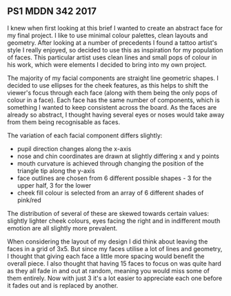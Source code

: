 ## PS1 MDDN 342 2017

I knew when first looking at this brief I wanted to create an abstract face for my final project. I like to use minimal colour palettes, clean layouts and geometry. After looking at a number of precedents I found a tattoo artist's style I really enjoyed, so decided to use this as inspiration for my population of faces. This particular artist uses clean lines and small pops of colour in his work, which were elements I decided to bring into my own project.

The majority of my facial components are straight line geometric shapes. I decided to use ellipses for the cheek features, as this helps to shift the viewer's focus through each face (along with them being the only pops of colour in a face). Each face has the same number of components, which is something I wanted to keep consistent across the board. As the faces are already so abstract, I thought having several eyes or noses would take away from them being recognisable as faces.

The variation of each facial component differs slightly:
* pupil direction changes along the x-axis
* nose and chin coordinates are drawn at slightly differing x and y points
* mouth curvature is achieved through changing the position of the triangle tip along the y-axis
* face outlines are chosen from 6 different possible shapes - 3 for the upper half, 3 for the lower
* cheek fill colour is selected from an array of 6 different shades of pink/red

The distribution of several of these are skewed towards certain values: slightly lighter cheek colours, eyes facing the right and in indifferent mouth emotion are all slightly more prevalent.

When considering the layout of my design I did think about leaving the faces in a grid of 3x5. But since my faces utilise a lot of lines and geometry, I thought that giving each face a little more spacing would benefit the overall piece. I also thought that having 15 faces to focus on was quite hard as they all fade in and out at random, meaning you would miss some of them entirely. Now with just 3 it's a lot easier to appreciate each one before it fades out and is replaced by another.
